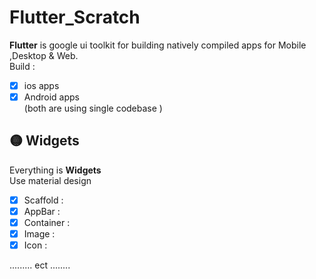 #  Flutter_Scratch 
**Flutter** is google ui toolkit for building natively compiled apps for Mobile ,Desktop & Web. <br />
Build :
- [x] ios apps
- [x] Android  apps <br />
(both are using single codebase )

## :yellow_circle:  Widgets
Everything is **Widgets** <br />
Use material design
- [x] Scaffold :
- [x] AppBar :
- [x] Container :
- [x] Image :
- [x] Icon :
 
......... ect ........ 
